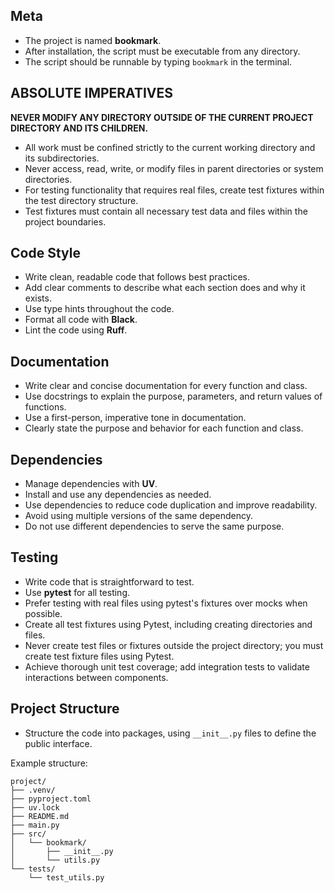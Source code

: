 ## Meta

- The project is named **bookmark**.
- After installation, the script must be executable from any directory.
- The script should be runnable by typing `bookmark` in the terminal.

## ABSOLUTE IMPERATIVES

**NEVER MODIFY ANY DIRECTORY OUTSIDE OF THE CURRENT PROJECT DIRECTORY AND ITS CHILDREN.**

- All work must be confined strictly to the current working directory and its subdirectories.
- Never access, read, write, or modify files in parent directories or system directories.
- For testing functionality that requires real files, create test fixtures within the test directory structure.
- Test fixtures must contain all necessary test data and files within the project boundaries.

## Code Style

- Write clean, readable code that follows best practices.
- Add clear comments to describe what each section does and why it exists.
- Use type hints throughout the code.
- Format all code with **Black**.
- Lint the code using **Ruff**.

## Documentation

- Write clear and concise documentation for every function and class.
- Use docstrings to explain the purpose, parameters, and return values of functions.
- Use a first-person, imperative tone in documentation.
- Clearly state the purpose and behavior for each function and class.

## Dependencies

- Manage dependencies with **UV**.
- Install and use any dependencies as needed.
- Use dependencies to reduce code duplication and improve readability.
- Avoid using multiple versions of the same dependency.
- Do not use different dependencies to serve the same purpose.

## Testing

- Write code that is straightforward to test.
- Use **pytest** for all testing.
- Prefer testing with real files using pytest's fixtures over mocks when possible.
- Create all test fixtures using Pytest, including creating directories and files.
- Never create test files or fixtures outside the project directory; you must create test fixture files using Pytest.
- Achieve thorough unit test coverage; add integration tests to validate interactions between components.

## Project Structure

- Structure the code into packages, using `__init__.py` files to define the public interface.

Example structure:

```
project/
├── .venv/
├── pyproject.toml
├── uv.lock
├── README.md
├── main.py
├── src/
│   └── bookmark/
│       ├── __init__.py
│       └── utils.py
└── tests/
    └── test_utils.py
```
